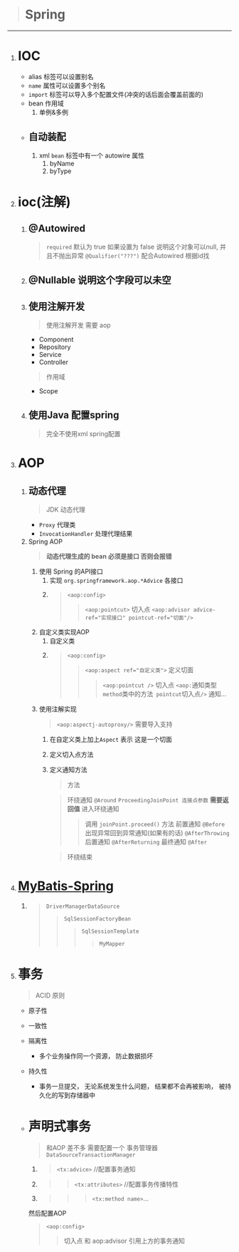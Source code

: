 > # Spring
---
1. # IOC
    * alias 标签可以设置别名
    * `name` 属性可以设置多个别名
    * `import` 标签可以导入多个配置文件(冲突的话后面会覆盖前面的)
    * bean 作用域
        1. 单例&多例
    * ## 自动装配
        1. xml `bean` 标签中有一个 autowire 属性
            1. byName
            2. byType
2. # ioc(注解)
    1. ## @Autowired
        > `required` 默认为 true 如果设置为 false 说明这个对象可以null, 并且不抛出异常
        > `@Qualifier("???")` 配合Autowired 根据id找
    3. ## @Nullable 说明这个字段可以未空
    2. ## 使用注解开发
        > 使用注解开发 需要 aop
        
        * Component
        * Repository
        * Service
        * Controller
        
        > 作用域
        - Scope

    3. ## 使用Java 配置spring
        > 完全不使用xml spring配置

3. # AOP
    1. ## 动态代理
        > JDK 动态代理
        - `Proxy` 代理类
        - `InvocationHandler`  处理代理结果
    2. Spring AOP
        > **动态代理生成的 bean 必须是接口 否则会报错**
        1. 使用 Spring 的API接口
            1. 实现 `org.springframework.aop.*Advice` 各接口
            2. >`<aop:config>`
                >> `<aop:pointcut>` 切入点
                >> `<aop:advisor advice-ref="实现接口" pointcut-ref="切面"/>`
        2. 自定义类实现AOP
            1. 自定义类
            2. >`<aop:config>`
                >> `<aop:aspect ref="自定义类">` 定义切面
                >>>  `<aop:pointcut />` 切入点
                >>> `<aop:`通知类型` method `类中的方法`  pointcut `切入点`/>` 通知...
        3. 使用注解实现
            > `<aop:aspectj-autoproxy/>` 需要导入支持
            1. 在自定义类上加上`Aspect` 表示 这是一个切面
            2. 定义切入点方法
            3. 定义通知方法
                > 方法
                
                >环绕通知 `@Around` `ProceedingJoinPoint 连接点参数`   **需要返回值**
                >进入环绕通知
                >> 调用 `joinPoint.proceed()` 方法 
                >> 前置通知 `@Before`
                >> 出现异常回到异常通知(如果有的话) `@AfterThrowing`
                >> 后置通知 `@AfterReturning`
                >>最终通知 `@After`

                >环绕结束
4. # [MyBatis-Spring](http://mybatis.org/spring/zh/index.html)
    1. > `DriverManagerDataSource`
        > > `SqlSessionFactoryBean`
        > >> `SqlSessionTemplate`
        > >>> `MyMapper`
5. # 事务
    > ACID 原则
    * 原子性
    * 一致性
    * 隔离性
        * 多个业务操作同一个资源， 防止数据损坏
    * 持久性
        * 事务一旦提交， 无论系统发生什么问题， 结果都不会再被影响， 被持久化的写到存储器中

    * # 声明式事务
        > 和AOP 差不多 需要配置一个 事务管理器 `DataSourceTransactionManager`
        1. >`<tx:advice>` //配置事务通知
        2. >> `<tx:attributes>` //配置事务传播特性
        3. >>> `<tx:method name>`...
        
        然后配置AOP
        >`<aop:config>`
        >> 切入点 和 aop:advisor 引用上方的事务通知